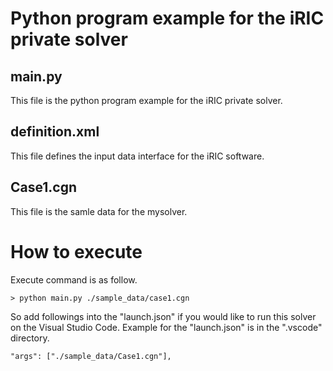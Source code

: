 # Python program example for the iRIC private solver


## main.py
This file is the python program example for the iRIC private solver.

## definition.xml
This file defines the input data interface for the iRIC software.

## Case1.cgn
This file is the samle data for the mysolver.


# How to execute 

Execute command is as follow.

```
> python main.py ./sample_data/case1.cgn
```

So add followings into the "launch.json" if you would like to run this solver on the Visual Studio Code. Example for the "launch.json" is in the ".vscode" directory.

```
"args": ["./sample_data/Case1.cgn"],
```
